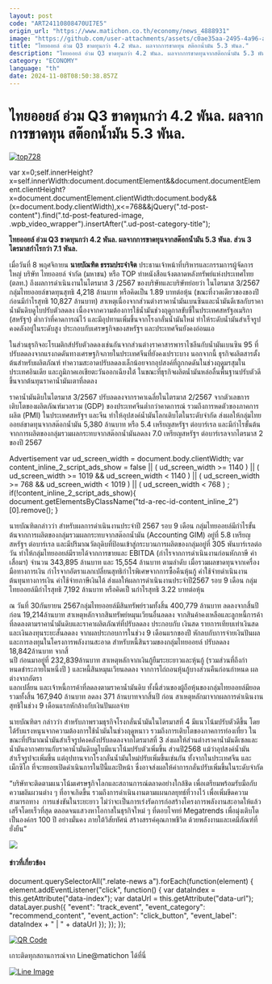 ```yaml
---
layout: post
code: "ART24110808470UI7E5"
origin_url: "https://www.matichon.co.th/economy/news_4888931"
image: "https://github.com/user-attachments/assets/c0ae35aa-2495-4a96-ab63-26efc2d71897"
title: "ไทยออยล์ อ่วม Q3 ขาดทุนกว่า 4.2 พันล. ผลจากการขาดทุน สต๊อกน้ำมัน 5.3 พันล."
description: "ไทยออยล์ อ่วม Q3 ขาดทุนกว่า 4.2 พันล. ผลจากการขาดทุนจากสต๊อกน้ำมัน 5.3 พันล. ส่วน 3 ไตรมาสกำไรกว่า 7.1 พันล."
category: "ECONOMY"
language: "th"
date: 2024-11-08T08:50:38.857Z
---
```


# ไทยออยล์ อ่วม Q3 ขาดทุนกว่า 4.2 พันล. ผลจากการขาดทุน สต๊อกน้ำมัน 5.3 พันล.

[![](https://www.matichon.co.th/wp-content/uploads/2024/11/top728.jpg "top728")](https://www.matichon.co.th/wp-content/uploads/2024/11/top728.jpg)

var x=0;self.innerHeight?x=self.innerWidth:document.documentElement&&document.documentElement.clientHeight?x=document.documentElement.clientWidth:document.body&&(x=document.body.clientWidth),x<=768&&jQuery(".td-post-content").find(".td-post-featured-image, .wpb\_video\_wrapper").insertAfter(".ud-post-category-title");

**ไทยออยล์ อ่วม Q3 ขาดทุนกว่า 4.2 พันล. ผลจากการขาดทุนจากสต๊อกน้ำมัน 5.3 พันล. ส่วน 3 ไตรมาสกำไรกว่า 7.1 พันล.**

เมื่อวันที่ 8 พฤศจิกายน **นายบัณฑิต ธรรมประจำจิต** ประธานเจ้าหน้าที่บริหารและกรรมการผู้จัดการใหญ่ บริษัท ไทยออยล์ จำกัด (มหาชน) หรือ TOP ทำหนังสือแจ้งตลาดหลังทรัพย์แห่งประเทศไทย (ตลท.) ถึงผลการดำเนินงานในไตรมาส 3 /2567 ของบริษัทและบริษัทย่อยว่า ในไตรมาส 3/2567 กลุ่มไทยออยล์ขาดทุนสุทธิ 4,218 ล้านบาท หรือคิดเป็น 1.89 บาทต่อหุ้น (ขณะที่งวดเดียวของของปีก่อนมีกำไรสุทธิ 10,827 ล้านบาท) สาเหตุเนื่องจากส่วนต่างราคาน้ำมันเบนซินและน้ำมันดีเซลกับราคาน้ำมันดิบดูไบปรับตัวลดลง เนื่องจากความต้องการใช้น้ำมันช่วงฤดูกาลขับขี่ในประเทศสหรัฐอเมริกา (สหรัฐฯ) ต่ำกว่าที่คาดการณ์ไว้ และมีอุปทานเพิ่มขึ้นจากโรงกลั่นน้ำมันใหม่ ทำให้ระดับน้ำมันสำเร็จรูปคงคลังอยู่ในระดับสูง ประกอบกับเศรษฐกิจของสหรัฐฯ และประเทศจีนยังคงอ่อนแอ

ในส่วนธุรกิจอะโรเมติกส์ปรับตัวลดลงเช่นกันจากส่วนต่างราคาสารพาราไซลีนกับน้ำมันเบนซิน 95 ที่ปรับลดลงจากแรงกดดันทางเศรษฐกิจภายในประเทศจีนที่ยังคงเปราะบาง นอกจากนี้ ธุรกิจผลิตสารตั้งต้นสำหรับผลิตภัณฑ์ ทำความสะอาดปรับลดลงเล็กน้อยจากอุปสงค์ที่ถูกกดดันในช่วงฤดูมรสุมในประเทศอินเดีย และภูมิภาคเอเชียตะวันออกเฉียงใต้ ในขณะที่ธุรกิจผลิตน้ำมันหล่อลื่นพื้นฐานปรับตัวดีขึ้นจากต้นทุนราคาน้ำมันเตาที่ลดลง

ราคาน้ำมันดิบในไตรมาส 3/2567 ปรับลดลงจากราคาเฉลี่ยในไตรมาส 2/2567 จากตัวเลขการเติบโตของผลิตภัณฑ์มวลรวม (GDP) ของประเทศจีนต่ำกว่าคาดการณ์ รวมถึงการหดตัวของภาคการผลิต (PMI) ในประเทศสหรัฐฯ และจีน ทำให้อุปสงค์น้ำมันโลกเติบโตในระดับจำกัด ส่งผลให้กลุ่มไทยออยล์ขาดทุนจากสต๊อกน้ำมัน 5,380 ล้านบาท หรือ 5.4 เหรียญสหรัฐฯ ต่อบาร์เรล และมีกำไรขั้นต้นจากการผลิตของกลุ่มรวมผลกระทบจากสต๊อกน้ำมันลดลง 7.0 เหรียญสหรัฐฯ ต่อบาร์เรลจากไตรมาส 2 ของปี 2567

Advertisement var ud\_screen\_width = document.body.clientWidth; var content\_inline\_2\_script\_ads\_show = false || ( ud\_screen\_width >= 1140 ) || ( ud\_screen\_width >= 1019 && ud\_screen\_width < 1140 ) || ( ud\_screen\_width >= 768 && ud\_screen\_width < 1019 ) || ( ud\_screen\_width < 768 ) ; if(!content\_inline\_2\_script\_ads\_show){ document.getElementsByClassName("td-a-rec-id-content\_inline\_2")\[0\].remove(); }

นายบัณฑิตกล่าวว่า สําหรับผลการดําเนินงานประจําปี 2567 รอบ 9 เดือน กลุ่มไทยออยล์มีกําไรขั้นต้นจากการผลิตของกลุ่มรวมผลกระทบจากสต๊อกนํ้ามัน (Accounting GIM) อยู่ที่ 5.8 เหรียญสหรัฐฯ ต่อบาร์เรล และมีปริมาณวัตถุดิบที่ป้อนเข้าสู่กระบวนการผลิตของกลุ่มอยู่ที่ 305 พันบาร์เรลต่อวัน ทําให้กลุ่มไทยออยล์มีรายได้จากการขายและ EBITDA (กำไรจากการดำเนินงานก่อนหักภาษี ค่าเสื่อมฯ) จํานวน 343,895 ล้านบาท และ 15,554 ล้านบาท ตามลําดับ เมื่อรวมผลขาดทุนจากเครื่องมือทางการเงิน กําไรจากอัตราแลกเปลี่ยนสุทธิกําไรพิเศษจากการซื้อคืนหุ้นกู้ ค่าใช้จ่ายดําเนินงาน ต้นทุนทางการเงิน ค่าใช้จ่ายภาษีเงินได้ ส่งผลให้ผลการดําเนินงานประจําปี2567 รอบ 9 เดือน กลุ่มไทยออยล์มีกําไรสุทธิ 7,192 ล้านบาท หรือคิดเป็ นกําไรสุทธิ 3.22 บาทต่อหุ้น

ณ วันที่ 30กันยายน 2567กลุ่มไทยออยล์มีสินทรัพย์รวมทั้งสิ้น 400,779 ล้านบาท ลดลงจากสิ้นปี ก่อน 19,214ล้านบาท สาเหตุหลักจากสินทรัพย์หมุนเวียนอื่นลดลง จากสินค้าคงเหลือและลูกหนี้การค้าที่ลดลงตามราคานํ้ามันดิบและราคาผลิตภัณฑ์ที่ปรับลดลง ประกอบกับ เงินสด รายการเทียบเท่าเงินสด และเงินลงทุนระยะสั้นลดลง จากผลประกอบการในช่วง 9 เดือนแรกของปี หักลบกับการจ่ายเงินปันผลและการลงทุนในโครงการพลังงานสะอาด สําหรับหนี้สินรวมของกลุ่มไทยออยล์ ปรับลดลง 18,842ล้านบาท จากสิ้  
นปี ก่อนมาอยู่ที่ 232,839ล้านบาท สาเหตุหลักจากเงินกู้ยืมระยะยาวและหุ้นกู้ (รวมส่วนที่ถึงกําหนดชําระภายในหนึ่งปี ) และหนี้สินหมุนเวียนลดลง จากการไถ่ถอนหุ้นกู้บางส่วนคืนก่อนกําหนด ผลต่างจากอัตรา  
แลกเปลี่ยน และเจ้าหนี้การค้าที่ลดลงตามราคานํ้ามันดิบ ทั้งนี้ส่วนของผู้ถือหุ้นของกลุ่มไทยออยล์มียอดรวมทั้งสิ้น 167,940 ล้านบาท ลดลง 371 ล้านบาทจากสิ้นปี ก่อน สาเหตุหลักมาจากผลการดําเนินงานสุทธิในช่วง 9 เดือนแรกหักล้างกับเงินปันผลจ่าย

นายบัณฑิตฯ กล่าวว่า สำหรับภาพรวมธุรกิจโรงกลั่นน้ำมันในไตรมาสที่ 4 มีแนวโน้มปรับตัวดีขึ้น โดยได้รับแรงหนุนจากความต้องการใช้น้ำมันในช่วงฤดูหนาว รวมถึงการเติบโตของภาคการท่องเที่ยว ในขณะที่ปริมาณน้ำมันสำเร็จรูปคงคลังปรับลดลงจากไตรมาสที่ 3 ส่งผลให้ส่วนต่างราคาน้ำมันดีเซลและน้ำมันอากาศยานกับราคาน้ำมันดิบดูไบมีแนวโน้มปรับตัวเพิ่มขึ้น ส่วนปี2568 แม้ว่าอุปสงค์น้ำมันสำเร็จรูปจะเพิ่มขึ้น แต่อุปทานจากโรงกลั่นน้ำมันใหม่ปรับเพิ่มขึ้นเช่นกัน ทั้งจากในประเทศจีน และเม็กซิโก ที่จะทยอยเปิดดำเนินการในปีนี้และปีหน้า ซึ่งอาจส่งผลให้ค่าการกลั่นปรับเพิ่มขึ้นในระดับจำกัด

“บริษัทจะติดตามแนวโน้มเศรษฐกิจโลกและสถานการณ์ตลาดอย่างใกล้ชิด เพื่อเตรียมพร้อมรับมือกับความผันผวนต่าง ๆ ที่อาจเกิดขึ้น รวมถึงการดำเนินงานตามแผนกลยุทธ์ที่วางไว้ เพื่อเพิ่มขีดความสามารถทาง  การแข่งขันในระยะยาว ไม่ว่าจะเป็นการเร่งรัดการก่อสร้างโครงการพลังงานสะอาดให้แล้วเสร็จโดยเร็วที่สุด ตลอดจนแสวงหาโอกาสในธุรกิจใหม่ ๆ ที่ตอบโจทย์ Megatrends เพื่อมุ่งเติบโตเป็นองค์กร 100 ปี อย่างมั่นคง ภายใต้วิสัยทัศน์ สร้างสรรค์คุณภาพชีวิต ด้วยพลังงานและเคมีภัณฑ์ที่ยั่งยืน”

![](https://www.matichon.co.th/wp-content/uploads/2024/11/ไทยออยล์.jpg)

#### ข่าวที่เกี่ยวข้อง

document.querySelectorAll(".relate-news a").forEach(function(element) { element.addEventListener("click", function() { var dataIndex = this.getAttribute("data-index"); var dataUrl = this.getAttribute("data-url"); dataLayer.push({ "event": "track\_event", "event\_category": "recommend\_content", "event\_action": "click\_button", "event\_label": dataIndex + " | " + dataUrl }); }); });

[![QR Code](https://www.matichon.co.th/wp-content/uploads/2023/07/wob1371z.jpg)](https://lin.ee/ht0nDxX)

เกาะติดทุกสถานการณ์จาก Line@matichon ได้ที่นี่

[![Line Image](https://www.matichon.co.th/wp-content/uploads/2023/07/th.png)](https://lin.ee/ht0nDxX)